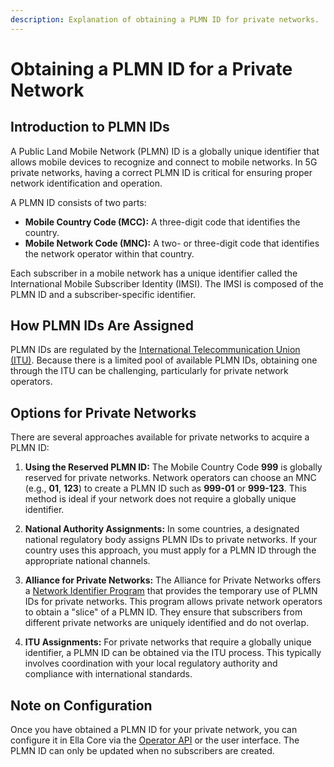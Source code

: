 ```yaml
---
description: Explanation of obtaining a PLMN ID for private networks.
---
```


# Obtaining a PLMN ID for a Private Network

## Introduction to PLMN IDs

A Public Land Mobile Network (PLMN) ID is a globally unique identifier that allows mobile devices to recognize and connect to mobile networks. In 5G private networks, having a correct PLMN ID is critical for ensuring proper network identification and operation.

A PLMN ID consists of two parts:

- **Mobile Country Code (MCC):** A three-digit code that identifies the country.
- **Mobile Network Code (MNC):** A two- or three-digit code that identifies the network operator within that country.

Each subscriber in a mobile network has a unique identifier called the International Mobile Subscriber Identity (IMSI). The IMSI is composed of the PLMN ID and a subscriber-specific identifier.

## How PLMN IDs Are Assigned

PLMN IDs are regulated by the [International Telecommunication Union (ITU)](https://www.itu.int/en/Pages/default.aspx). Because there is a limited pool of available PLMN IDs, obtaining one through the ITU can be challenging, particularly for private network operators.

## Options for Private Networks

There are several approaches available for private networks to acquire a PLMN ID:

1. **Using the Reserved PLMN ID:** The Mobile Country Code **999** is globally reserved for private networks. Network operators can choose an MNC (e.g., **01**, **123**) to create a PLMN ID such as **999-01** or **999-123**. This method is ideal if your network does not require a globally unique identifier.

2. **National Authority Assignments:** In some countries, a designated national regulatory body assigns PLMN IDs to private networks. If your country uses this approach, you must apply for a PLMN ID through the appropriate national channels.

3. **Alliance for Private Networks:** The Alliance for Private Networks offers a [Network Identifier Program](https://www.mfa-tech.org/network-identifier-program/#:~:text=The%20PLMN%20ID%20identifies%20a,in%20any%20available%20spectrum%20today) that provides the temporary use of PLMN IDs for private networks. This program allows private network operators to obtain a "slice" of a PLMN ID. They ensure that subscribers from different private networks are uniquely identified and do not overlap.

4. **ITU Assignments:** For private networks that require a globally unique identifier, a PLMN ID can be obtained via the ITU process. This typically involves coordination with your local regulatory authority and compliance with international standards.

## Note on Configuration

Once you have obtained a PLMN ID for your private network, you can configure it in Ella Core via the [Operator API](../reference/api/operator.md) or the user interface. The PLMN ID can only be updated when no subscribers are created.
